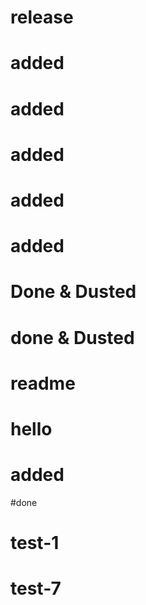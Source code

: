 # release

# added

# added

# added

# added

# added

# Done & Dusted

# done & Dusted

# readme

# hello

# added

#done

# test-1


# test-7
